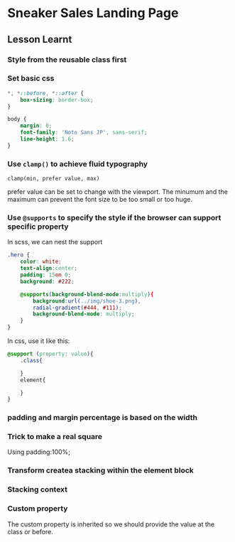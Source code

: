 # Sneaker Sales Landing Page

## Lesson Learnt

### Style from the reusable class first

### Set basic css

```css
*, *::before, *::after {
    box-sizing: border-box;
}

body {
    margin: 0;
    font-family: 'Noto Sans JP', sans-serif;
    line-height: 1.6;
}
```

### Use `clamp()` to achieve fluid typography

`clamp(min, prefer value, max)`

prefer value can be set to change with the viewport. The minumum and the maximum can prevent the font size to be too small or too huge.

### Use `@supports` to specify the style if the browser can support specific property

In scss, we can nest the support
```scss
.hero {
    color: white;
    text-align:center;
    padding: 15em 0;
    background: #222;

    @supports(background-blend-mode:multiply){
        background:url(../img/shoe-3.png),
        radial-gradient(#444, #111);
        background-blend-mode: multiply;
    }
}
```

In css, use it like this: 
```css
@support (property: value){
    .class{

    }
    element{

    }
}
```


### padding and margin percentage is based on the width

### Trick to make a real square
Using padding:100%;

### Transform createa stacking within the element block

### Stacking context

### Custom property

The custom property is inherited so we should provide the value at the class or before. 